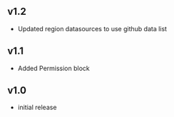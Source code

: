 v1.2
-----
- Updated region datasources to use github data list

v1.1
-----
- Added Permission block

v1.0
-----
- initial release